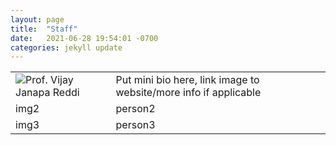 ```yaml
---
layout: page
title:  "Staff"
date:   2021-06-28 19:54:01 -0700
categories: jekyll update
---
```


<div class="person">
	<table>
		<tr>
			<td class="person-img">
				<div class="circle">
					<a style = "text-decoration: none;" href="https://scholar.harvard.edu/vijay-janapa-reddi/home">
		    		<img src="{{ '/assets/team/vijay.png' | relative_url }}"  alt="Prof. Vijay Janapa Reddi">
		    		</a>
	    		</div>
			</td>
			<td class="person-bio">
				Put mini bio here, link image to website/more info if applicable
			</td>
		</tr>
		<tr>
			<td class="person-img">img2</td>
			<td class="person-bio">person2</td>
		</tr>
		<tr>
			<td class="person-img">img3</td>
			<td class="person-bio">person3</td>
		</tr>
	</table>
</div> 





[jekyll-docs]: https://jekyllrb.com/docs/home
[jekyll-gh]:   https://github.com/jekyll/jekyll
[jekyll-talk]: https://talk.jekyllrb.com/
